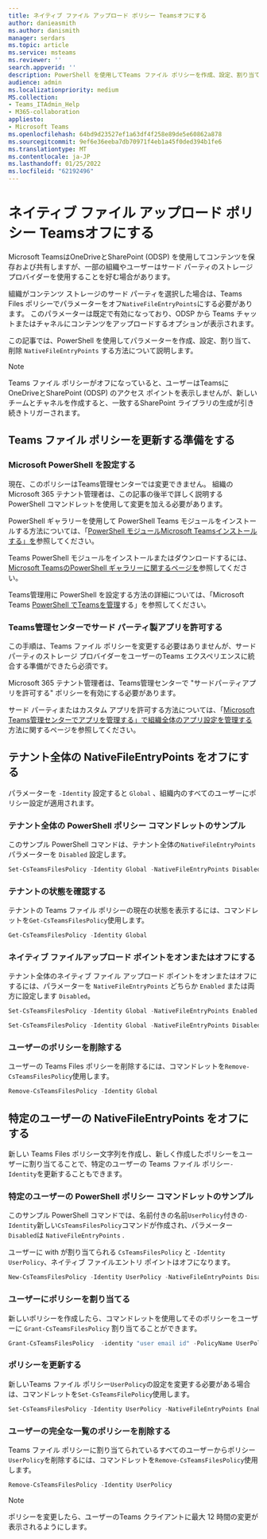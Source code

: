 ```yaml
---
title: ネイティブ ファイル アップロード ポリシー Teamsオフにする
author: danieasmith
ms.author: danismith
manager: serdars
ms.topic: article
ms.service: msteams
ms.reviewer: ''
search.appverid: ''
description: PowerShell を使用してTeams ファイル ポリシーを作成、設定、割り当て、調整する方法について説明します。
audience: admin
ms.localizationpriority: medium
MS.collection:
- Teams_ITAdmin_Help
- M365-collaboration
appliesto:
- Microsoft Teams
ms.openlocfilehash: 64bd9d23527ef1a63df4f258e89de5e60862a878
ms.sourcegitcommit: 9ef6e36eeba7db70971f4eb1a45f0ded394b1fe6
ms.translationtype: MT
ms.contentlocale: ja-JP
ms.lasthandoff: 01/25/2022
ms.locfileid: "62192496"
---
```

# <a name="turn-off-teams-native-file-upload-policy"></a>ネイティブ ファイル アップロード ポリシー Teamsオフにする

Microsoft TeamsはOneDriveとSharePoint (ODSP) を使用してコンテンツを保存および共有しますが、一部の組織やユーザーはサード パーティのストレージ プロバイダーを使用することを好む場合があります。  

組織がコンテンツ ストレージのサード パーティを選択した場合は、Teams Files ポリシーでパラメーターをオフ``NativeFileEntryPoints``にする必要があります。 このパラメーターは既定で有効になっており、ODSP から Teams チャットまたはチャネルにコンテンツをアップロードするオプションが表示されます。

この記事では、PowerShell を使用してパラメーターを作成、設定、割り当て、削除 ``NativeFileEntryPoints`` する方法について説明します。

>[!NOTE]
>Teams ファイル ポリシーがオフになっていると、ユーザーはTeamsにOneDriveとSharePoint (ODSP) のアクセス ポイントを表示しませんが、新しいチームとチャネルを作成すると、一致するSharePoint ライブラリの生成が引き続きトリガーされます。

## <a name="prepare-to-update-the-teams-files-policy"></a>Teams ファイル ポリシーを更新する準備をする

### <a name="set-up-microsoft-powershell"></a>Microsoft PowerShell を設定する

現在、このポリシーはTeams管理センターでは変更できません。 組織のMicrosoft 365 テナント管理者は、この記事の後半で詳しく説明する PowerShell コマンドレットを使用して変更を加える必要があります。

PowerShell ギャラリーを使用して PowerShell Teams モジュールをインストールする方法については、「[PowerShell モジュールMicrosoft Teamsインストールする」を](teams-powershell-install.md)参照してください。

Teams PowerShell モジュールをインストールまたはダウンロードするには、[Microsoft TeamsのPowerShell ギャラリーに関するページを](https://www.powershellgallery.com/packages/MicrosoftTeams/3.0.0)参照してください。

Teams管理用に PowerShell を設定する方法の詳細については、「Microsoft Teams [PowerShell でTeamsを管理](teams-powershell-managing-teams.md)する」を参照してください。

### <a name="allow-third-party-apps-in-teams-admin-center"></a>Teams管理センターでサード パーティ製アプリを許可する

この手順は、Teams ファイル ポリシーを変更する必要はありませんが、サード パーティのストレージ プロバイダーをユーザーのTeams エクスペリエンスに統合する準備ができたら必須です。

Microsoft 365 テナント管理者は、Teams管理センターで "サードパーティアプリを許可する" ポリシーを有効にする必要があります。

サード パーティまたはカスタム アプリを許可する方法については、「[Microsoft Teams管理センターでアプリを管理する」で組織全体のアプリ設定を管理する](/microsoftteams/manage-apps#manage-org-wide-app-settings)方法に関するページを参照してください。

## <a name="turn-off-nativefileentrypoints-for-your-entire-tenant"></a>テナント全体の NativeFileEntryPoints をオフにする

パラメーターを ``-Identity`` 設定すると ``Global`` 、組織内のすべてのユーザーにポリシー設定が適用されます。

### <a name="sample-powershell-policy-cmdlet-for-entire-tenant"></a>テナント全体の PowerShell ポリシー コマンドレットのサンプル

このサンプル PowerShell コマンドは、テナント全体の``NativeFileEntryPoints`` パラメーターを ``Disabled`` 設定します。

```powershell
Set-CsTeamsFilesPolicy -Identity Global -NativeFileEntryPoints Disabled
```

### <a name="check-the-status-of-your-tenant"></a>テナントの状態を確認する  

テナントの Teams ファイル ポリシーの現在の状態を表示するには、コマンドレットを``Get-CsTeamsFilesPolicy``使用します。

```powershell
Get-CsTeamsFilesPolicy -Identity Global
```

### <a name="turn-on-or-turn-off-native-file-upload-point"></a>ネイティブ ファイルアップロード ポイントをオンまたはオフにする

テナント全体のネイティブ ファイル アップロード ポイントをオンまたはオフにするには、パラメーターを ``NativeFileEntryPoints`` どちらか ``Enabled`` または両方に設定します ``Disabled``。

```powershell
Set-CsTeamsFilesPolicy -Identity Global -NativeFileEntryPoints Enabled
```

```powershell
Set-CsTeamsFilesPolicy -Identity Global -NativeFileEntryPoints Disabled
```

### <a name="remove-the-policy-for-your-users"></a>ユーザーのポリシーを削除する

ユーザーの Teams Files ポリシーを削除するには、コマンドレットを``Remove-CsTeamsFilesPolicy``使用します。

```powershell
Remove-CsTeamsFilesPolicy -Identity Global
```

## <a name="turn-off-nativefileentrypoints-for-specific-users"></a>特定のユーザーの NativeFileEntryPoints をオフにする

新しい Teams Files ポリシー文字列を作成し、新しく作成したポリシーをユーザーに割り当てることで、特定のユーザーの Teams ファイル ポリシー``-Identity``を更新することもできます。

### <a name="sample-powershell-policy-cmdlet-for-specific-users"></a>特定のユーザーの PowerShell ポリシー コマンドレットのサンプル

このサンプル PowerShell コマンドでは、名前付きの名前``UserPolicy``付きの``-Identity``新しい``CsTeamsFilesPolicy``コマンドが作成され、パラメーター``Disabled``は ``NativeFileEntryPoints`` .

ユーザーに with が割り当てられる ``CsTeamsFilesPolicy`` と ``-Identity UserPolicy``、ネイティブ ファイルエントリ ポイントはオフになります。

```powershell
New-CsTeamsFilesPolicy -Identity UserPolicy -NativeFileEntryPoints Disabled
```

### <a name="assign-a-policy-to-user"></a>ユーザーにポリシーを割り当てる

新しいポリシーを作成したら、コマンドレットを使用してそのポリシーをユーザーに ``Grant-CsTeamsFilesPolicy`` 割り当てることができます。

```powershell
Grant-CsTeamsFilesPolicy  -identity "user email id" -PolicyName UserPolicy
```

### <a name="update-the-policy"></a>ポリシーを更新する

新しいTeams ファイル ポリシー``UserPolicy``の設定を変更する必要がある場合は、コマンドレットを``Set-CsTeamsFilePolicy``使用します。

```powershell
Set-CsTeamsFilesPolicy -Identity UserPolicy -NativeFileEntryPoints Enabled
```

### <a name="remove-the-policy-for-the-complete-list-of-users"></a>ユーザーの完全な一覧のポリシーを削除する

Teams ファイル ポリシーに割り当てられているすべてのユーザーからポリシー``UserPolicy``を削除するには、コマンドレットを``Remove-CsTeamsFilesPolicy``使用します。

```powershell
Remove-CsTeamsFilesPolicy -Identity UserPolicy
```
>[!NOTE]
> ポリシーを変更したら、ユーザーのTeams クライアントに最大 12 時間の変更が表示されるようにします。
